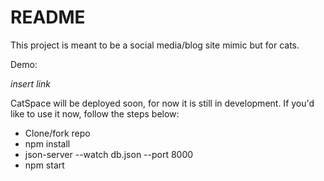 # README

This project is meant to be a social media/blog site mimic but for cats. 

Demo:

*insert link*

CatSpace will be deployed soon, for now it is still in development. If you'd like to use it now, follow the steps below:

- Clone/fork repo
- npm install
- json-server --watch db.json --port 8000
- npm start 
